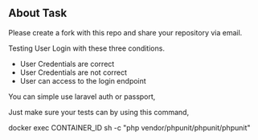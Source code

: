 ## About Task

Please create a fork with this repo and share your repository via email.

Testing User Login with these three conditions.
- User Credentials are correct
- User Credentials are not correct
- User can access to the login endpoint

You can simple use laravel auth or passport,

Just make sure your tests can by using this command,

docker exec CONTAINER_ID sh -c "php vendor/phpunit/phpunit/phpunit"